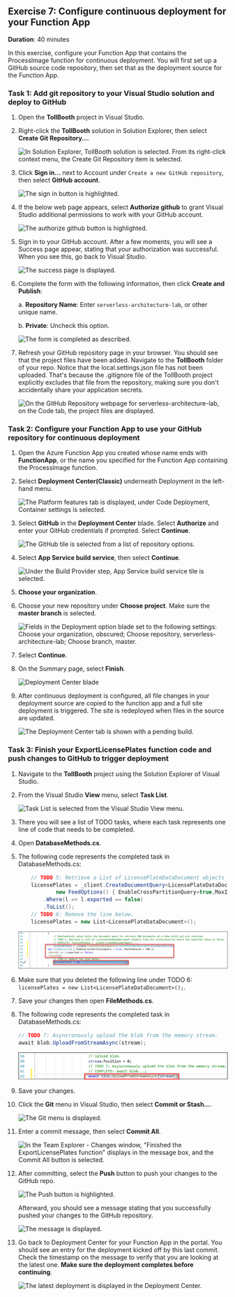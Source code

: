 ## Exercise 7: Configure continuous deployment for your Function App

**Duration**: 40 minutes

In this exercise, configure your Function App that contains the ProcessImage function for continuous deployment. You will first set up a GitHub source code repository, then set that as the deployment source for the Function App.

### Task 1: Add git repository to your Visual Studio solution and deploy to GitHub

1. Open the **TollBooth** project in Visual Studio.

2. Right-click the **TollBooth** solution in Solution Explorer, then select **Create Git Repository...**.

    ![In Solution Explorer, TollBooth solution is selected. From its right-click context menu, the Create Git Repository item is selected.](media/github-1.png 'Solution Explorer')

3. Click **Sign in...** next to Account under `Create a new GitHub repository`, then select **GitHub account**.

    ![The sign in button is highlighted.](media/github-2.png "Create a Git repository")

4. If the below web page appears, select **Authorize github** to grant Visual Studio additional permissions to work with your GitHub account.

    ![The authorize github button is highlighted.](media/github-3.png "Allow additional permissions")

5. Sign in to your GitHub account. After a few moments, you will see a Success page appear, stating that your authorization was successful. When you see this, go back to Visual Studio.

    ![The success page is displayed.](media/github-4.png "Your authorization was successful")

6. Complete the form with the following information, then click **Create and Publish**:

    a. **Repository Name**: Enter `serverless-architecture-lab`, or other unique name.

    b. **Private**: Uncheck this option.

    ![The form is completed as described.](media/github-5.png "Create a Git repository")

7. Refresh your GitHub repository page in your browser. You should see that the project files have been added. Navigate to the **TollBooth** folder of your repo. Notice that the local.settings.json file has not been uploaded. That's because the .gitignore file of the TollBooth project explicitly excludes that file from the repository, making sure you don't accidentally share your application secrets.

    ![On the GitHub Repository webpage for serverless-architecture-lab, on the Code tab, the project files are displayed.](media/github-6.png 'GitHub Repository page')

### Task 2: Configure your Function App to use your GitHub repository for continuous deployment

1. Open the Azure Function App you created whose name ends with **FunctionApp**, or the name you specified for the Function App containing the ProcessImage function.

2. Select **Deployment Center(Classic)** underneath Deployment in the left-hand menu.

    ![The Platform features tab is displayed, under Code Deployment, Container settings is selected.](media/github-7.1.png 'TollBoothFunctionApp blade')

3. Select **GitHub** in the **Deployment Center** blade. Select **Authorize** and enter your GitHub credentials if prompted. Select **Continue**.

    ![The GitHub tile is selected from a list of repository options.](media/github-7.png 'Deployment Center blade')

4. Select **App Service build service**, then select **Continue**.

    ![Under the Build Provider step, App Service build service tile is selected.](media/github-8.png 'Deployment Center blade')

5. **Choose your organization**.

6. Choose your new repository under **Choose project**. Make sure the **master branch** is selected.

    ![Fields in the Deployment option blade set to the following settings: Choose your organization, obscured; Choose repository, serverless-architecture-lab; Choose branch, master.](media/github-9.png 'Deployment Center blade')

7. Select **Continue**.

8. On the Summary page, select **Finish**.

    ![](media/github-10.png 'Deployment Center blade')

9. After continuous deployment is configured, all file changes in your deployment source are copied to the function app and a full site deployment is triggered. The site is redeployed when files in the source are updated.

    ![The Deployment Center tab is shown with a pending build.](media/github-11.png 'Function App Deployment Center')

### Task 3: Finish your ExportLicensePlates function code and push changes to GitHub to trigger deployment

1. Navigate to the **TollBooth** project using the Solution Explorer of Visual Studio.

2. From the Visual Studio **View** menu, select **Task List**.

    ![Task List is selected from the Visual Studio View menu.](media/visualstudio-6.png 'Visual Studio View menu')

3. There you will see a list of TODO tasks, where each task represents one line of code that needs to be completed.

4. Open **DatabaseMethods.cs**.

5. The following code represents the completed task in DatabaseMethods.cs:

    ```csharp
        // TODO 5: Retrieve a List of LicensePlateDataDocument objects from the collectionLink where the exported value is false.
        licensePlates = _client.CreateDocumentQuery<LicensePlateDataDocument>(collectionLink,
                new FeedOptions() { EnableCrossPartitionQuery=true,MaxItemCount = 100 })
            .Where(l => l.exported == false)
            .ToList();
        // TODO 6: Remove the line below.
        licensePlates = new List<LicensePlateDataDocument>();
    ```
    ![](media/TODO-5-6.png)

6. Make sure that you deleted the following line under TODO 6: `licensePlates = new List<LicensePlateDataDocument>();`.

7. Save your changes then open **FileMethods.cs**.

8. The following code represents the completed task in DatabaseMethods.cs:

    ```csharp
    // TODO 7: Asyncronously upload the blob from the memory stream.
    await blob.UploadFromStreamAsync(stream);
    ```
    ![](media/TODO-7.png)

9. Save your changes.

10. Click the **Git** menu in Visual Studio, then select **Commit or Stash...**.

    ![The Git menu is displayed.](media/visualstudio-7.png "Commit or Stash")

11. Enter a commit message, then select **Commit All**.

    ![In the Team Explorer - Changes window, "Finished the ExportLicensePlates function" displays in the message box, and the Commit All button is selected.](media/visualstudio-8.png 'Team Explorer - Changes window')

12. After committing, select the **Push** button to push your changes to the GitHub repo.

    ![The Push button is highlighted.](media/visualstudio-9.png "Push changes")

    Afterward, you should see a message stating that you successfully pushed your changes to the GitHub repository.

    ![The message is displayed.](media/visualstudio-10.png "Successfully pushed")

13. Go back to Deployment Center for your Function App in the portal. You should see an entry for the deployment kicked off by this last commit. Check the timestamp on the message to verify that you are looking at the latest one. **Make sure the deployment completes before continuing**.

    ![The latest deployment is displayed in the Deployment Center.](media/visualstudio-11.png 'Deployment Center')
